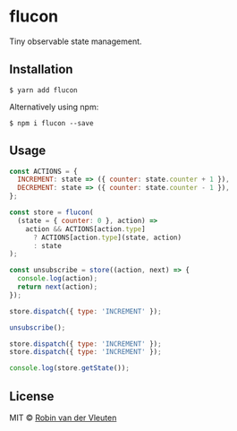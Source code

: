 # flucon

Tiny observable state management.

## Installation

```
$ yarn add flucon
```

Alternatively using npm:

```
$ npm i flucon --save
```

## Usage

```js
const ACTIONS = {
  INCREMENT: state => ({ counter: state.counter + 1 }),
  DECREMENT: state => ({ counter: state.counter - 1 }),
};

const store = flucon(
  (state = { counter: 0 }, action) =>
    action && ACTIONS[action.type]
      ? ACTIONS[action.type](state, action)
      : state
);

const unsubscribe = store((action, next) => {
  console.log(action);
  return next(action);
});

store.dispatch({ type: 'INCREMENT' });

unsubscribe();

store.dispatch({ type: 'INCREMENT' });
store.dispatch({ type: 'INCREMENT' });

console.log(store.getState());
```

## License

MIT © [Robin van der Vleuten](https://www.robinvdvleuten.nl)
